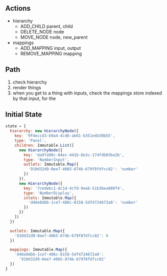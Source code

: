 ## Actions

* hierarchy
  * ADD_CHILD parent, child
  * DELETE_NODE node
  * MOVE_NODE node, new_parent
* mappings
  * ADD_MAPPING input, output
  * REMOVE_MAPPING mapping

## Path

1. check hierarchy
2. render things
  1. when you get to a thing with inputs, check the mappings store indexed by that input, for the

## Initial State

```js
state = {
  hierarchy: new HierarchyNode({
    key: '9f4eccd3-b9a4-4cd6-ab61-b351e4b30b55',
    type: 'Panel',
    children: Immutable.List([
      new HierarchyNode({
        key: 'da97a90c-84ec-441b-8e3c-174fdb03ba2b',
        type: 'NumberInput',
        outlets: Immutable.Map({
          '910d32d9-0ee7-4065-874b-679f8fdfcc82': 'number'
        })
      }),
      new HierarchyNode({
        key: '7cedebc1-dc1d-4cfd-9eab-51b36ea880f4',
        type: 'NumberDisplay',
        inlets: Immutable.Map({
          'd46e8dbb-1ce7-486c-8158-5df4724672a0': 'number'
        })
      })
    ])
  })

  outlets: Immutable.Map({
    '910d32d9-0ee7-4065-874b-679f8fdfcc82': 0
  })

  mappings: Immutable.Map({
    'd46e8dbb-1ce7-486c-8158-5df4724672a0':
      '910d32d9-0ee7-4065-874b-679f8fdfcc82'
  })
}
```

